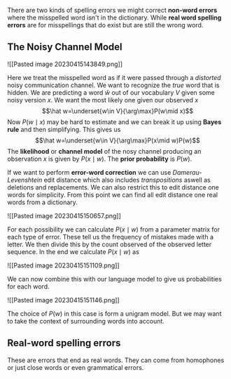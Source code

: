 There are two kinds of spelling errors we might correct **non-word errors** where the misspelled word isn't in the dictionary. While **real word spelling errors** are for misspellings that do exist but  are still the wrong word.

## The Noisy Channel Model
![[Pasted image 20230415143849.png]]

Here we treat the misspelled word as if it were passed through a *distorted* noisy communication channel. We want to recognize the *true* word that is hidden. We are predicting a word $\hat w$ out of our vocabulary $V$ given some noisy version $x$. We want the most likely one given our observed $x$ $$\hat w=\underset{w\in V}{\arg\max}P(w\mid x)$$Now $P(w\mid x)$ may be hard to estimate and we can break it up using **Bayes rule** and then simplifying. This gives us $$\hat w=\underset{w\in V}{\arg\max}P(x\mid w)P(w)$$The **likelihood** or **channel model** of the nosy channel producing an observation $x$ is given by $P(x\mid w)$. The **prior probability** is $P(w)$.

If we want to perform **error-word correction** we can use *Damerau-Levenshtein* edit distance which also includes *transpositions* aswell as deletions and replacements. We can also restrict this to edit distance one words for simplicity. From this point we can find all edit distance one real words from a dictionary.

![[Pasted image 20230415150657.png]]

For each possibility we can calculate $P(x\mid w)$ from a parameter matrix for each type of error. These tell us the frequency of mistakes made with a letter. We then divide this by the count observed of the observed letter sequence. In the end we calculate $P(x\mid w)$ as

![[Pasted image 20230415151109.png]]

We can now combine this with our language model to give us  probabilities for each word.

![[Pasted image 20230415151146.png]]

The choice of $P(w)$ in this case is form a unigram model. But we may want to take the context of surrounding words into account.

## Real-word spelling errors
These are errors that end as real words. They can come from homophones or just close words or even grammatical errors.